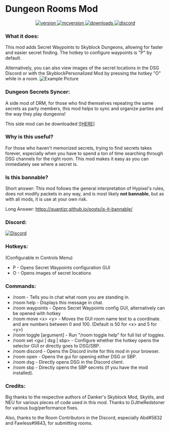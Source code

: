 # Dungeon Rooms Mod

<p align="center">
  <a href="https://github.com/Quantizr/DungeonRoomsMod/releases/latest" target="_blank">
    <img alt="version" src="https://img.shields.io/github/v/release/Quantizr/DungeonRoomsMod?color=%239f00ff&style=for-the-badge" />
  </a>
  <a href="https://files.minecraftforge.net/net/minecraftforge/forge/index_1.8.9.html" target="_blank">
    <img alt="mcversion" src="https://img.shields.io/badge/MC%20Version-1.8.9-blue?color=%239f00ff&style=for-the-badge" />
  </a>
  <a href="https://github.com/Quantizr/DungeonRoomsMod/releases/latest" target="_blank">
    <img alt="downloads" src="https://img.shields.io/github/downloads/Quantizr/DungeonRoomsMod/total?color=%239f00ff&style=for-the-badge" />
  </a>
  <a href="https://discord.gg/kr2M7WutgJ" target="_blank">
    <img alt="discord" src="https://img.shields.io/discord/804143990869590066?color=%239f00ff&label=Discord&style=for-the-badge" />
  </a>
</p>

### What it does:
This mod adds Secret Waypoints to Skyblock Dungeons, allowing for faster and easier secret finding. The hotkey to configure waypoints is "P" by default.

Alternatively, you can also view images of the secret locations in the DSG Discord or with the SkyblockPersonalized Mod by pressing the hotkey "O" while in a room.
![Example Picture](https://hypixel.net/attachments/2481105/)

### Dungeon Secrets Syncer:

A side mod of DRM, for those who find themselves repeating the same secrets as party members, this mod helps to sync and organize parties and the way they play dungeons!

This side mod can be downloaded [![HERE]](https://discord.gg/7B5RbsArYK)

### Why is this useful?
For those who haven't memorized secrets, trying to find secrets takes forever, especially when you have to spend a ton of time searching through DSG channels for the right room. This mod makes it easy as you can immediately see where a secret is.

### Is this bannable?
Short answer: This mod follows the general interpretation of Hypixel's rules, does not modify packets in any way, and is most likely **not bannable**, but as with all mods, it is use at your own risk.

Long Answer: https://quantizr.github.io/posts/is-it-bannable/


### Discord:
[![Discord](https://img.shields.io/discord/804143990869590066?color=%239f00ff&label=Discord&style=for-the-badge)](https://discord.gg/7B5RbsArYK)


### Hotkeys:
(Configurable in Controls Menu)
 - P - Opens Secret Waypoints configuration GUI
 - O - Opens images of secret locations
 
### Commands:
 - /room - Tells you in chat what room you are standing in.
 - /room help - Displays this message in chat.
 - /room waypoints - Opens Secret Waypoints config GUI, alternatively can be opened with hotkey
 - /room move \<x\> \<y\> - Moves the GUI room name text to a coordinate. <x> and <y> are numbers between 0 and 100. (Default is 50 for \<x\> and 5 for \<y\>)
 - /room toggle \[argument\] - Run "/room toggle help" for full list of toggles.
 - /room set \<gui | dsg | sbp\> - Configure whether the hotkey opens the selector GUI or directly goes to DSG/SBP.
 - /room discord - Opens the Discord invite for this mod in your browser.
 - /room open - Opens the gui for opening either DSG or SBP.
 - /room dsg - Directly opens DSG in the Discord client.
 - /room sbp - Directly opens the SBP secrets (if you have the mod installed).
 
### Credits:
Big thanks to the respective authors of Danker's Skyblock Mod, Skytils, and NEU for various pieces of code used in this mod.
Thanks to DJtheRedstoner for various bug/performance fixes.

Also, thanks to the Room Contributors in the Discord, especially Abd#5832 and Fawless#9843, for submitting rooms.
